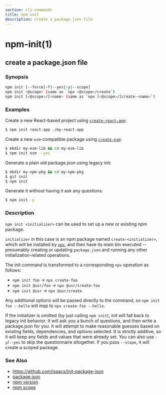 ```yaml
---
section: cli-commands 
title: npm-init
description: create a package.json file
---
```


# npm-init(1)

## create a package.json file

### Synopsis
```bash
npm init [--force|-f|--yes|-y|--scope]
npm init <@scope> (same as `npx <@scope>/create`)
npm init [<@scope>/]<name> (same as `npx [<@scope>/]create-<name>`)
```

### Examples

Create a new React-based project using [`create-react-app`](https://npm.im/create-react-app):
```bash
$ npm init react-app ./my-react-app
```

Create a new `esm`-compatible package using [`create-esm`](https://npm.im/create-esm):
```bash
$ mkdir my-esm-lib && cd my-esm-lib
$ npm init esm --yes
```

Generate a plain old package.json using legacy init:
```bash
$ mkdir my-npm-pkg && cd my-npm-pkg
$ git init
$ npm init
```

Generate it without having it ask any questions:
```bash
$ npm init -y
```

### Description

`npm init <initializer>` can be used to set up a new or existing npm package.

`initializer` in this case is an npm package named `create-<initializer>`, which
will be installed by [`npx`](https://npm.im/npx), and then have its main bin
executed -- presumably creating or updating `package.json` and running any other
initialization-related operations.

The init command is transformed to a corresponding `npx` operation as follows:

* `npm init foo` -> `npx create-foo`
* `npm init @usr/foo` -> `npx @usr/create-foo`
* `npm init @usr` -> `npx @usr/create`

Any additional options will be passed directly to the command, so `npm init foo
--hello` will map to `npx create-foo --hello`.

If the initializer is omitted (by just calling `npm init`), init will fall back
to legacy init behavior. It will ask you a bunch of questions, and then write a
package.json for you. It will attempt to make reasonable guesses based on
existing fields, dependencies, and options selected. It is strictly additive, so
it will keep any fields and values that were already set. You can also use
`-y`/`--yes` to skip the questionnaire altogether. If you pass `--scope`, it
will create a scoped package.

### See Also

* <https://github.com/isaacs/init-package-json>
* [package.json](/configuring-npm/package-json)
* [npm version](/cli-commands/npm-version)
* [npm scope](/using-npm/scope)
